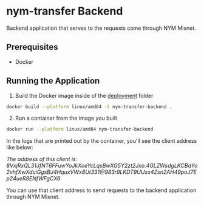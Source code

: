 # nym-transfer Backend

Backend application that serves to the requests come through NYM Mixnet.

## Prerequisites

- Docker

## Running the Application

1. Build the Docker image inside of the [deployment](./deployment/) folder
```bash
docker build --platform linux/amd64 -t nym-transfer-backend .
```
2. Run a container from the image you built
```bash
docker run --platform linux/amd64 nym-transfer-backend
```

In the logs that are printed out by the container, you'll see the client address like below:

_The address of this client is: 8VxjRxQL31JfNT6FFuwYoJkXoeYcLqsBwXG5Y2zt2Jxo.4GLZWsdgLKCBdYo2vhfXwXduiGgsBJ4HquxVWx8Ut331@983r9LKDT9UUxx4Zsn2AH49poJ7Ep24ueR8ENfWFgCX6_

You can use that client address to send requests to the backend application through NYM Mixnet.